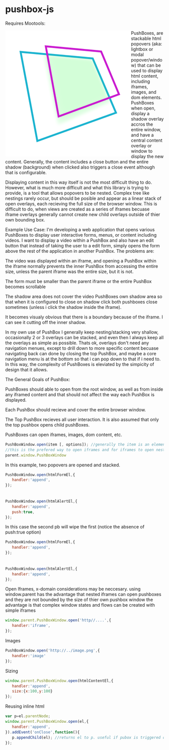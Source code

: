 pushbox-js
==========
Requires Mootools:

<div style="float: left" >
   <img src="https://github.com/nickolanack/pushbox-js/raw/master/logo.png" />
</div>


PushBoxes, are stackable html popovers (aka: lightbox or modal popover/window) that can be used to display html content, including
iframes, images, and dom elements. PushBoxes when open, display a shadow overlay accros the entire window, and have a central
content overlay or window to display the new content. Generally, the content includes a close button and the entire shadow
(background) when clicked also triggers a close event although that is configurable.

Displaying content in this way itself is not the most difficult thing to do. However, what is much more difficult and
what this library is trying to provide, is a tool that allows popovers to be nested.  Complex tree like nestings rarely 
occur, but should be posible and appear as a linear stack of open overlays, each recieving the full size of the browser window. 
This is difficult to do, when views are created as a series of iframes becuase iframe overlays generally cannot create new child overlays outside of thier own bounding box.


Example Use Case: I'm developing a web application that opens various PushBoxes to display user interactive forms, menus, or content including videos. I want to display a video within a PushBox and also have an edit button that instead of taking the user to a edit form, simply opens the form above the rest of the application in another PushBox. The problems are:
   
   The video was displayed within an iframe, and opening a PushBox within the iframe normally prevents the inner PushBox
   from accessing the entire size, unless the parent iframe was the entire size, but it is not.
   
   The form must be smaller than the parent iframe or the entire PushBox becomes scrollable
   
   The shadow area does not cover the video PushBoxes own shadow area so that when it is configured to close on shadow click
   both pushboxes close sometimes (unless i click the shadow inside the iframe). 
   
   It becomes visualy obvious that there is a boundary because of the iframe. I can see it cutting off the inner shadow.


In my own use of PushBox I generally keep nesting/stacking very shallow, occasionally 2 or 3 overlays can be stacked, and 
even then I always keep all the overlays as simple as possible. Thats ok, overlays don't need any navigation menues, except to drill down to more specific content becuase navigating back can done by closing the top PushBox, and maybe a core navigation menu is at the bottom so that i can pop down to that if i need to. In this way, the complexity of PushBoxes is eleviated by the
simpicity of design that it allows. 


The General Goals of PushBox:

PushBoxes should able to open from the root window, as well as from inside any iframed content and that should not affect the
way each PushBox is displayed. 

Each PushBox should recieve and cover the entire browser window. 

The Top PushBox recieves all user interaction. It is also assumed that only the top pushbox opens child pushBoxes.

PushBoxes can open iframes, images, dom content, etc.








```js
PushBoxWindow.open(item [, options]); //generally the item is an element or string url
//this is the prefered way to open iframes and for iframes to open nested pushboxes
parent.window.PushBoxWindow 

```

In this example, two popovers are opened and stacked. 

```js
PushBoxWindow.open(htmlFormEl,{
   handler:'append',
});


PushBoxWindow.open(htmlAlertEl,{
   handler:'append',
   push:true,
});

```


In this case the second pb will wipe the first (notice the absence of push:true option)

```js
PushBoxWindow.open(htmlFormEl,{
   handler:'append',
});


PushBoxWindow.open(htmlAlertEl,{
   handler:'append',
});

```

Open Iframes, x-domain considerations may be neccesary. using window.parent has the advantage that nested iframes
can open pushboxes and they are not bounded by the size of thier own pushbox window the advantage is that 
complex window states and flows can be created with simple iframes

```js
window.parent.PushBoxWindow.open('http//....',{
   handler:'iframe',
});
```


Images

```js
PushBoxWindow.open('http://../image.png',{
   handler:'image'
});
```

Sizing

```js
window.parent.PushBoxWindow.open(htmlContentEl,{
   handler:'append',
   size:{x:100,y:100}
});
```

Reusing inline html

```js
var p=el.parentNode;
window.parent.PushBoxWindow.open(el,{
   handler:'append',
}).addEvent('onClose',function(){
   p.appendChild(el); //returns el to p. useful if pubox is triggered on some reocurring event
});
```

